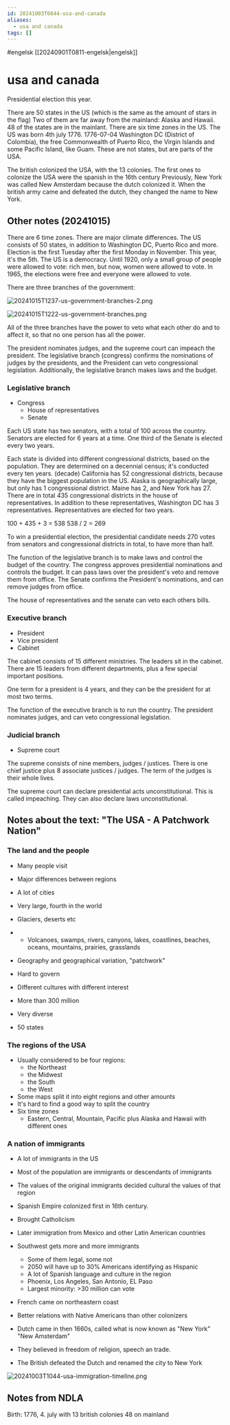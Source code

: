 ```yaml
---
id: 20241003T0844-usa-and-canada
aliases:
  - usa and canada
tags: []
---
```


#engelsk [[20240901T0811-engelsk|engelsk]]

# usa and canada

Presidential election this year.

There are 50 states in the US (which is the same as the amount of stars in the flag)
Two of them are far away from the mainland: Alaska and Hawaii.
48 of the states are in the mainlant.
There are six time zones in the US.
The US was born 4th july 1776. 1776-07-04
Washington DC (District of Colombia), the free Commonwealth of Puerto Rico, the Virgin Islands and some Pacific Island, like Guam. These are not states, but are parts of the USA.

The british colonized the USA, with the 13 colonies.
The first ones to colonize the USA were the spanish in the 16th century
Previously, New York was called New Amsterdam because the dutch colonized it. When the british army came and defeated the dutch, they changed the name to New York.

## Other notes (20241015)

There are 6 time zones.
There are major climate differences.
The US consists of 50 states, in addition to Washington DC, Puerto Rico and more.
Election is the first Tuesday after the first Monday in November. This year, it's the 5th.
The US is a democracy.
Until 1920, only a small group of people were allowed to vote: rich men, but now, women were allowed to vote.
In 1965, the elections were free and everyone were allowed to vote.

There are three branches of the government:

![20241015T1237-us-government-branches-2.png](Assets/20241015T1237-us-government-branches-2.png)

![20241015T1222-us-government-branches.png](Assets/20241015T1222-us-government-branches.png)

All of the three branches have the power to veto what each other do and to affect it, so that no one person has all the power.

The president nominates judges, and the supreme court can impeach the president.
The legislative branch (congress) confirms the nominations of judges by the presidents, and the President can veto congressional legislation. Additionally, the legislative branch makes laws and the budget.

### Legislative branch

- Congress
  - House of representatives
  - Senate

Each US state has two senators, with a total of 100 across the country.
Senators are elected for 6 years at a time. One third of the Senate is elected every two years.

Each state is divided into different congressional districts, based on the population. They are determined on a decennial census; it's conducted every ten years. (decade)
California has 52 congressional districts, because they have the biggest population in the US.
Alaska is geographically large, but only has 1 congressional district.
Maine has 2, and New York has 27. There are in total 435 congressional districts in the house of representatives.
In addition to these representatives, Washington DC has 3 representatives.
Representatives are elected for two years.

100 + 435 + 3 = 538
538 / 2 = 269

To win a presidential election, the presidential candidate needs 270 votes from senators and congressional districts in total, to have more than half.

The function of the legislative branch is to make laws and control the budget of the country. The congress approves presidential nominations and controls the budget. It can pass laws over the president's veto and remove them from office. The Senate confirms the President's nominations, and can remove judges from office.

The house of representatives and the senate can veto each others bills.

### Executive branch

- President
- Vice president
- Cabinet

The cabinet consists of 15 different ministries. The leaders sit in the cabinet.
There are 15 leaders from different departments, plus a few special important positions.

One term for a president is 4 years, and they can be the president for at most two terms.

The function of the executive branch is to run the country. The president nominates judges, and can veto congressional legislation.

### Judicial branch

- Supreme court

The supreme consists of nine members, judges / justices. There is one chief justice plus 8 associate justices / judges.
The term of the judges is their whole lives.

The supreme court can declare presidential acts unconstitutional. This is called impeaching. They can also declare laws unconstitutional.

## Notes about the text: "The USA - A Patchwork Nation"

### The land and the people

- Many people visit
- Major differences between regions
- A lot of cities

- Very large, fourth in the world
- Glaciers, deserts etc
- - Volcanoes, swamps, rivers, canyons, lakes, coastlines, beaches, oceans, mountains, prairies, grasslands
- Geography and geographical variation, "patchwork"

- Hard to govern
- Different cultures with different interest
- More than 300 million
- Very diverse
- 50 states

### The regions of the USA

- Usually considered to be four regions:
  - the Northeast
  - the Midwest
  - the South
  - the West
- Some maps split it into eight regions and other amounts
- It's hard to find a good way to split the country
- Six time zones
  - Eastern, Central, Mountain, Pacific plus Alaska and Hawaii with different ones

### A nation of immigrants

- A lot of immigrants in the US
- Most of the population are immigrants or descendants of immigrants
- The values of the original immigrants decided cultural the values of that region
- Spanish Empire colonized first in 16th century.
- Brought Catholicism
- Later immigration from Mexico and other Latin American countries
- Southwest gets more and more immigrants

  - Some of them legal, some not
  - 2050 will have up to 30% Americans identifying as Hispanic
  - A lot of Spanish language and culture in the region
  - Phoenix, Los Angeles, San Antonio, EL Paso
  - Largest minority: >30 million can vote

- French came on northeastern coast
- Better relations with Native Americans than other colonizers

- Dutch came in then 1660s, called what is now known as "New York" "New Amsterdam"
- They believed in freedom of religion, speech an trade.

- The British defeated the Dutch and renamed the city to New York

![20241003T1044-usa-immigration-timeline.png](Assets/20241003T1044-usa-immigration-timeline.png)

## Notes from NDLA

Birth: 1776, 4. july with 13 british colonies
48 on mainland
